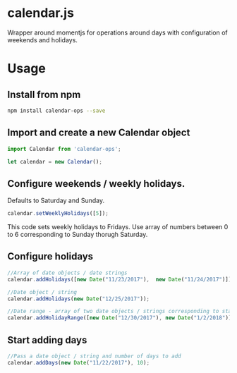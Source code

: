 # calendar.js
Wrapper around momentjs for operations around days with configuration of weekends and holidays.

# Usage

Install from npm
----

```bash
npm install calendar-ops --save
```

Import and create a new Calendar object
----

```javascript
import Calendar from 'calendar-ops';

let calendar = new Calendar();

```
Configure weekends / weekly holidays.
----

Defaults to Saturday and Sunday.

```javascript
calendar.setWeeklyHolidays([5]);
```
This code sets weekly holidays to Fridays.
Use array of numbers between 0 to 6 corresponding to Sunday thorugh Saturday.

Configure holidays
----

```javascript
//Array of date objects / date strings
calendar.addHolidays([new Date("11/23/2017"),  new Date("11/24/2017")]);

//Date object / string
calendar.addHolidays(new Date("12/25/2017"));

//Date range - array of two date objects / strings corresponding to start date and end date
calendar.addHolidayRange([new Date("12/30/2017"), new Date("1/2/2018")]);

```

Start adding days
----
```javascript
//Pass a date object / string and number of days to add
calendar.addDays(new Date("11/22/2017"), 10);
```


